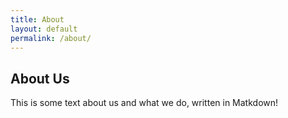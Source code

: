 ```yaml
---
title: About
layout: default
permalink: /about/
---
```

## About Us

This is some text about us and what we do, written in Matkdown!